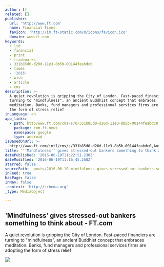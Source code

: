 ```yaml
---
author: []
related: []
publisher:
  url: 'http://www.ft.com'
  name: Financial Times
  favicon: 'http://im.ft-static.com/m/icons/favicon.ico'
  domain: www.ft.com
keywords:
  - ltd
  - financial
  - print
  - trademarks
  - 331b85d0-d20d-11e3-8b5b-00144feabdc0
  - times
  - '2016'
  - wish
  - article
  - cms
description: >-
  A quiet revolution is gripping the City of London. Fast-paced financiers are
  turning to "mindfulness", an ancient Buddhist concept that embraces
  meditation. Banks, fund managers and professional services firms are adopting
  the form of stress relief
inLanguage: en
app_links:
  - path: http/www.ft.com/cms/s/0/331b85d0-d20d-11e3-8b5b-00144feabdc0.html
    package: com.ft.news
    namespace: google
    type: android
isBasedOnUrl: >-
  http://www.ft.com/intl/cms/s/331b85d0-d20d-11e3-8b5b-00144feabdc0,Authorised=false.html?siteedition=intl&_i_location=http%3A%2F%2Fwww.ft.com%2Fcms%2Fs%2F0%2F331b85d0-d20d-11e3-8b5b-00144feabdc0.html%3Fsiteedition%3Dintl&_i_referer=http%3A%2F%2Fandrewscheffer.com%2Fd7840c409fb8f991fff24eb84f0b90dd&classification=conditional_standard&iab=barrier-app#axzz3CdrEsJi5
title: '''Mindfulness'' gives stressed-out bankers something to think about - FT.com'
datePublished: '2016-06-19T11:22:51.230Z'
dateModified: '2016-06-19T11:16:45.268Z'
starred: false
sourcePath: _posts/2016-06-19-mindfulness-gives-stressed-out-bankers-something-to-think.md
inFeed: true
hasPage: false
inNav: false
_context: 'http://schema.org'
_type: MediaObject

---
```

<article style=""><h1>'Mindfulness' gives stressed-out bankers something to think about - FT.com</h1><p>A quiet revolution is gripping the City of London. Fast-paced financiers are turning to "mindfulness", an ancient Buddhist concept that embraces meditation. Banks, fund managers and professional services firms are adopting the form of stress relief</p><img src="http://im.ft-static.com/content/images/c19855ae-02dc-47fd-8f5e-694e821d97f8.img" /></article>